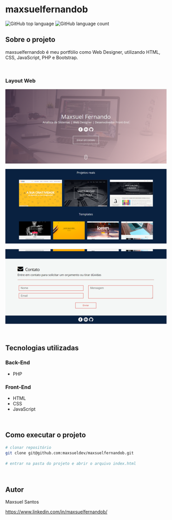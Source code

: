 # maxsuelfernandob

![GitHub top language](https://img.shields.io/github/languages/top/maxsueldev/maxsuelfernandob?color=green)
![GitHub language count](https://img.shields.io/github/languages/count/maxsueldev/maxsuelfernandob?color=green)

## Sobre o projeto

maxsuelfernandob é meu portfólio como Web Designer, utilizando HTML, CSS, JavaScript, PHP e Bootstrap.

<br>

### Layout Web

![Print screen maxsuelfernandob](img/print1.png)

![Print screen maxsuelfernandob](img/print2.png)

![Print screen maxsuelfernandob](img/print3.png)

<br>

## Tecnologias utilizadas

### Back-End
* PHP

### Front-End
* HTML
* CSS
* JavaScript

<br>

## Como executar o projeto
```bash
# clonar repositório
git clone git@github.com:maxsueldev/maxsuelfernandob.git

# entrar na pasta do projeto e abrir o arquivo index.html
```

<br>

## Autor
Maxsuel Santos

<https://www.linkedin.com/in/maxsuelfernandob/>
